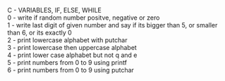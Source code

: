 C - VARIABLES, IF, ELSE, WHILE <br />
0 - write if random number positve, negative or zero <br />
1 - write last digit of given number and say if its bigger than 5, or smaller than 6, or its exactly 0 <br />
2 - print lowercase alphabet with putchar <br />
3 - print lowercase then uppercase alphabet <br />
4 - print lower case alphabet but not q and e <br />
5 - print numbers from 0 to 9 using printf <br />
6 - print numbers from 0 to 9 using putchar
